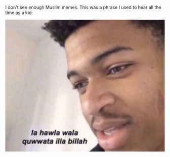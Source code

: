 I don't see enough Muslim memes. This was a phrase I used to hear all the time as a kid:

![quwwata](https://raw.githubusercontent.com/muneer78/muneer78.github.io/master/images/lahawla.jpeg)
 
